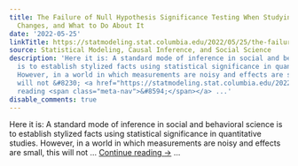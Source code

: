 ```yaml
---
title: The Failure of Null Hypothesis Significance Testing When Studying Incremental
  Changes, and What to Do About It
date: '2022-05-25'
linkTitle: https://statmodeling.stat.columbia.edu/2022/05/25/the-failure-of-null-hypothesis-significance-testing-when-studying-incremental-changes-and-what-to-do-about-it/
source: Statistical Modeling, Causal Inference, and Social Science
description: 'Here it is: A standard mode of inference in social and behavioral science
  is to establish stylized facts using statistical significance in quantitative studies.
  However, in a world in which measurements are noisy and effects are small, this
  will not &#8230; <a href="https://statmodeling.stat.columbia.edu/2022/05/25/the-failure-of-null-hypothesis-significance-testing-when-studying-incremental-changes-and-what-to-do-about-it/">Continue
  reading <span class="meta-nav">&#8594;</span></a> ...'
disable_comments: true
---
```

Here it is: A standard mode of inference in social and behavioral science is to establish stylized facts using statistical significance in quantitative studies. However, in a world in which measurements are noisy and effects are small, this will not &#8230; <a href="https://statmodeling.stat.columbia.edu/2022/05/25/the-failure-of-null-hypothesis-significance-testing-when-studying-incremental-changes-and-what-to-do-about-it/">Continue reading <span class="meta-nav">&#8594;</span></a> ...